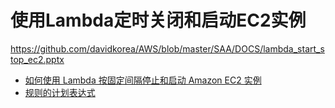 # 使用Lambda定时关闭和启动EC2实例

https://github.com/davidkorea/AWS/blob/master/SAA/DOCS/lambda_start_stop_ec2.pptx

- [如何使用 Lambda 按固定间隔停止和启动 Amazon EC2 实例](https://aws.amazon.com/cn/premiumsupport/knowledge-center/start-stop-lambda-cloudwatch/)
- [规则的计划表达式](https://docs.aws.amazon.com/zh_cn/AmazonCloudWatch/latest/events/ScheduledEvents.html)
